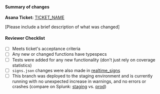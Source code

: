 #### Summary of changes

**Asana Ticket:** [TICKET_NAME](TICKET_LINK)

[Please include a brief description of what was changed]

#### Reviewer Checklist

- [ ] Meets ticket's acceptance criteria
- [ ] Any new or changed functions have typespecs
- [ ] Tests were added for any new functionality (don't just rely on coverage statistics)
- [ ] `signs.json` changes were also made in [realtime_signs](https://github.com/mbta/realtime_signs/blob/main/priv/signs.json)
- [ ] This branch was deployed to the staging environment and is currently running with no unexpected increase in warnings, and no errors or crashes (compare on Splunk: [staging](https://mbta.splunkcloud.com/en-US/app/search/search?q=search%20index%3Dsigns-ui-dev%20%22%5Berror%5D%22%20OR%20%22%5Bwarn%5D%22%20OR%20%22CRASH%22&display.page.search.mode=verbose&dispatch.sample_ratio=1&earliest=-4h%40m&latest=now&sid=1545840769.3874970) vs. [prod](https://mbta.splunkcloud.com/en-US/app/search/search?q=search%20index%3Dsigns-ui-prod%20%22%5Berror%5D%22%20OR%20%22%5Bwarn%5D%22%20OR%20%22CRASH%22&display.page.search.mode=verbose&dispatch.sample_ratio=1&earliest=-4h%40m&latest=now&sid=1545840745.3874956))
